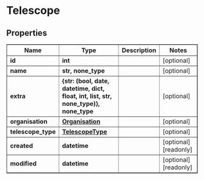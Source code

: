 # Telescope

## Properties
<div class="wy-table-responsive"><table border="1" class="docutils">
<thead>
<tr>
<th>Name</th>
<th>Type</th>
<th>Description</th>
<th>Notes</th>
</tr>
</thead>
<tbody>






<tr>
    <td><strong>id</strong></td>
    <td><strong>int</strong></td>
    <td></td>
    <td>[optional] </td>
</tr>
<tr>
    <td><strong>name</strong></td>
    <td><strong>str, none_type</strong></td>
    <td></td>
    <td>[optional] </td>
</tr>
<tr>
    <td><strong>extra</strong></td>
    <td><strong>{str: (bool, date, datetime, dict, float, int, list, str, none_type)}, none_type</strong></td>
    <td></td>
    <td>[optional] </td>
</tr>
<tr>
    <td><strong>organisation</strong></td>
    <td><a href="Organisation.html"><strong>Organisation</strong></a></td>
    <td></td>
    <td>[optional] </td>
</tr>
<tr>
    <td><strong>telescope_type</strong></td>
    <td><a href="TelescopeType.html"><strong>TelescopeType</strong></a></td>
    <td></td>
    <td>[optional] </td>
</tr>
<tr>
    <td><strong>created</strong></td>
    <td><strong>datetime</strong></td>
    <td></td>
    <td>[optional] [readonly] </td>
</tr>
<tr>
    <td><strong>modified</strong></td>
    <td><strong>datetime</strong></td>
    <td></td>
    <td>[optional] [readonly] </td>
</tr>


</tbody>
</table></div>

